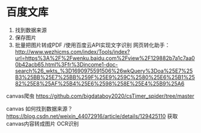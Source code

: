 # 百度文库
1. 找到数据来源
2. 保存图片
3. 批量把图片转成PDF /使用百度云API实现文字识别
网页转化助手：
http://www.wezhicms.com/index/Tools/index?url=https%3A%2F%2Fwenku.baidu.com%2Fview%2F129882b7a1c7aa00b42acb65.html%3Ffr%3Dincome1-doc-search%26_wkts_%3D1690975591506%26wkQuery%3Doa%25E7%25B3%25BB%25E7%25BB%259F%25E9%259C%2580%25E6%25B1%2582%25E8%25AF%25B4%25E6%2598%258E%25E4%25B9%25A6

canvas爬虫 https://github.com/bigdataboy2020/csTimer_spider/tree/master


canvas 如何找到数据来源？
https://blog.csdn.net/weixin_44072916/article/details/129425110  获取canvas内容转成图片
OCR识别
